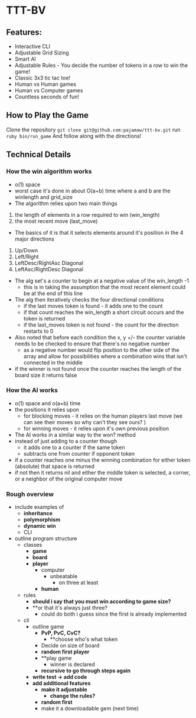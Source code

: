 # TTT-BV

## Features:
- Interactive CLI
- Adjustable Grid Sizing
- Smart AI
- Adjustable Rules - You decide the number of tokens in a row to win the game!
- Classic 3x3 tic tac toe!
- Human vs Human games
- Human vs Computer games
- Countless seconds of fun!

## How to Play the Game
Clone the repository
`git clone git@github.com:pajamaw/ttt-bv.git`
run `ruby bin/run_game`
And follow along with the directions!


## Technical Details
### How the win algorithm works
- o(1) space
- worst case it's done in about O(a+b) time where a and b are the winlength and grid_size
 - The algorithm relies upon two main things
  1. the length of elements in a row required to win (win_length)
  1. the most recent move (last_move)
  - The basics of it is that it selects elements around it's position in the 4 major directions
  1. Up/Down
  1. Left/Right
  1. LeftDesc/RightAsc Diagonal
  1. LeftAsc/RightDesc Diagonal
  - The alg set's a counter to begin at a negative value of the win_length -1
    - this is in taking the assumption that the most recent element could be at the end of this line
  - The alg then iteratively checks the four directional conditions
    - if the last moves token is found - it adds one to the count
    - if that count reaches the win_length a short circuit occurs and the token is returned
    - if the last_moves token is not found - the count for the direction restarts to 0
  - Also noted that before each condition the x, y +/- the counter variable needs to be checked to ensure that there's no negative number
    - as a negative number would flip position to the other side of the array and allow for possibilities where a combination wins that isn't connected in the middle
  - if the winner is not found once the counter reaches the length of the board size it returns false

### How the AI works
  - o(1) space and o(a+b) time
  - the positions it relies upon
    - for blocking moves - it relies on the human players last move (we can see their moves so why can't they see ours? )
    - for winning moves - it relies upon it's own previous position
  - The AI works in a similar way to the won? method
  - instead of just adding to a counter though
    - it adds one to a counter if the same token
    - subtracts one from counter if opponent token
  - if a counter reaches one minus the winning combination for either token (absolute) that space is returned
  - if not then it returns nil and either the middle token is selected, a corner, or a neighbor of the original computer move

### Rough overview
- include examples of
  - **inheritance**
  - **polymorphism**
  - **dynamic win**
  - CLI
- outline program structure
  - classes
    - **game**
    - **board**
    - **player**
      - computer
        - unbeatable
          - on three at least
      - **human**
  - rules
    - **should i say that you must win according to game size?**
    - **or that it's always just three?
      - could do both i guess since the first is already implemented
  - cli
    - outline game
      - **PvP, PvC, CvC?**
        - **choose who's what token
      - Decide on size of board
      - **random first player**
      - **play game
        - winner is declared
      - **recursive to go through steps again**
    - **write test -> add code**
    - **add additional features**
      - **make it adjustable**
        - **change the rules?**
      - **random first**
      - make it a downloadable gem (next time)
